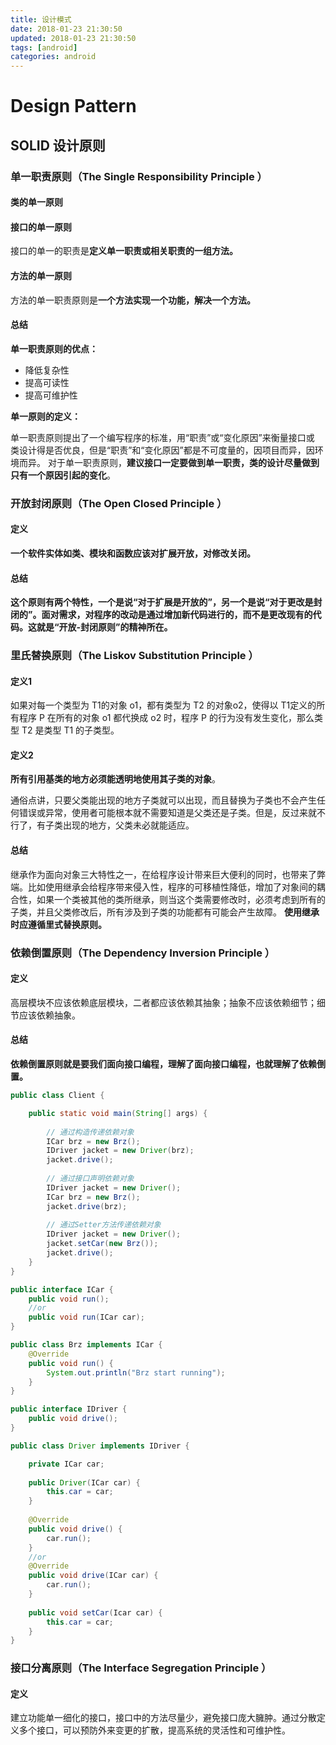 ```yaml
---
title: 设计模式
date: 2018-01-23 21:30:50
updated: 2018-01-23 21:30:50
tags: [android]
categories: android
---
```


# Design Pattern



## SOLID 设计原则



### 单一职责原则（The Single Responsibility Principle ）

#### 类的单一原则
#### 接口的单一原则

接口的单一的职责是**定义单一职责或相关职责的一组方法。**

#### 方法的单一原则

方法的单一职责原则是**一个方法实现一个功能，解决一个方法。**

#### 总结

**单一职责原则的优点：**

- 降低复杂性
- 提高可读性
- 提高可维护性

**单一原则的定义：**

单一职责原则提出了一个编写程序的标准，用“职责”或“变化原因”来衡量接口或
类设计得是否优良，但是“职责”和“变化原因”都是不可度量的，因项目而异，因环境而异。
对于单一职责原则，**建议接口一定要做到单一职责，类的设计尽量做到只有一个原因引起的变化**。



### 开放封闭原则（The Open Closed Principle ）

#### 定义

**一个软件实体如类、模块和函数应该对扩展开放，对修改关闭。**

#### 总结

**这个原则有两个特性，一个是说“对于扩展是开放的”，另一个是说“对于更改是封闭的”。面对需求，对程序的改动是通过增加新代码进行的，而不是更改现有的代码。这就是“开放-封闭原则”的精神所在。**



### 里氏替换原则（The Liskov Substitution Principle ）

#### 定义1
如果对每一个类型为 T1的对象 o1，都有类型为 T2 的对象o2，使得以 T1定义的所有程序 P 在所有的对象 o1 都代换成 o2 时，程序 P 的行为没有发生变化，那么类型 T2 是类型 T1 的子类型。
#### 定义2
**所有引用基类的地方必须能透明地使用其子类的对象**。

通俗点讲，只要父类能出现的地方子类就可以出现，而且替换为子类也不会产生任何错误或异常，使用者可能根本就不需要知道是父类还是子类。但是，反过来就不行了，有子类出现的地方，父类未必就能适应。

#### 总结

继承作为面向对象三大特性之一，在给程序设计带来巨大便利的同时，也带来了弊端。比如使用继承会给程序带来侵入性，程序的可移植性降低，增加了对象间的耦合性，如果一个类被其他的类所继承，则当这个类需要修改时，必须考虑到所有的子类，并且父类修改后，所有涉及到子类的功能都有可能会产生故障。
**使用继承时应遵循里式替换原则。**



### 依赖倒置原则（The Dependency Inversion Principle ）

#### 定义
高层模块不应该依赖底层模块，二者都应该依赖其抽象；抽象不应该依赖细节；细节应该依赖抽象。

#### 总结

**依赖倒置原则就是要我们面向接口编程，理解了面向接口编程，也就理解了依赖倒置。**

```java
public class Client {

	public static void main(String[] args) {
        
        // 通过构造传递依赖对象
        ICar brz = new Brz();
        IDriver jacket = new Driver(brz);
        jacket.drive();
        
        // 通过接口声明依赖对象
        IDriver jacket = new Driver();
        ICar brz = new Brz();
        jacket.drive(brz);
        
        // 通过Setter方法传递依赖对象
        IDriver jacket = new Driver();
        jacket.setCar(new Brz());
        jacket.drive();
	}
}

public interface ICar {
	public void run();
    //or
    public void run(ICar car);
}

public class Brz implements ICar {
	@Override
	public void run() {
		System.out.println("Brz start running");
	} 
}

public interface IDriver {
	public void drive();
}

public class Driver implements IDriver {

    private ICar car;
    
    public Driver(ICar car) {
        this.car = car;
    }
   
	@Override
	public void drive() {
		car.run();
	}
    //or
    @Override
    public void drive(ICar car) {
        car.run();
    }
    
    public void setCar(Icar car) {
        this.car = car;
    }
}
```



### 接口分离原则（The Interface Segregation Principle ）

#### 定义

建立功能单一细化的接口，接口中的方法尽量少，避免接口庞大臃肿。通过分散定义多个接口，可以预防外来变更的扩散，提高系统的灵活性和可维护性。

